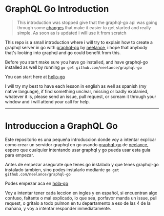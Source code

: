 # GraphQL Go Introduction

>This introduction was stopped give that the graphql-go api was going through some [changes](https://github.com/neelance/graphql-go/issues/88) that make it easier to get started and really simple. As soon as is updated i will use it from scratch

This repo is a small introduction where i will try to explain how to create a graphql server in go with [graphql-go](https://github.com/neelance/graphql-go) by [neelance](https://github.com/neelance), i hope that anybody that's looking into graphql and go could benefit from this.

Before you start make sure you have go installed, and have graphql-go installed as well by running `go get github.com/neelance/graphql-go`

You can start here at [hello-go](https://github.com/lpalmes/graphql-go-introduction/blob/master/lessons/01-hello-go.md)

I will try my best to have each lesson in english as well as spanish (my native language), if find something unclear, missing or badly explanied, whatever it is, please send an issue, pull request, or scream it through your window and i will attend your call for help.
___

# Introduccion a GraphQL Go
Este repositorio es una pequeña introduccion donde voy a intentar explicar como crear un servidor graphql en go usando [graphql-go](https://github.com/neelance/graphql-go) de [neelance](https://github.com/neelance), espero que cualquier intentando usar graphql y go pueda usar esta guia para empezar.

Antes de empezar asegurate que tenes go instalado y que tenes graphql-go instalado tambien, sino podes instalarlo mediante `go get github.com/neelance/graphql-go`

Podes empezar aca en [hola-go](https://github.com/lpalmes/graphql-go-introduction/blob/master/lessons/01-hello-go.es.md)

Voy a intentar tener cada leccion en ingles y en español, si encuentran algo confuso, faltante o mal explicado, lo que sea, porfavor manda un issue, pull request, o gritalo a todo pulmon en tu departamento a eso de las 4 de la mañana, y voy a intentar responder inmediatamente.
